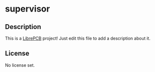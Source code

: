 # supervisor

## Description

This is a [LibrePCB](https://librepcb.org) project!
Just edit this file to add a description about it.

## License

No license set.
